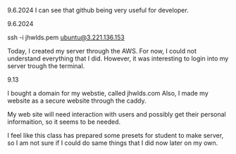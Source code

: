 9.6.2024
I can see that github being very useful for developer.

9.6.2024

ssh -i jhwlds.pem ubuntu@3.221.136.153

Today, I created my server through the AWS. For now, I could not understand everything that I did.
However, it was interesting to login into my server trough the terminal.

9.13

I bought a domain for my webstie, called jhwlds.com
Also, I made my website as a secure website through the caddy.

My web site will need interaction with users and possibly get their personal informaition, so it seems to be needed.

I feel like this class has prepared some presets for student to make server, so I am not sure if I could do same things that I did now later on my own.